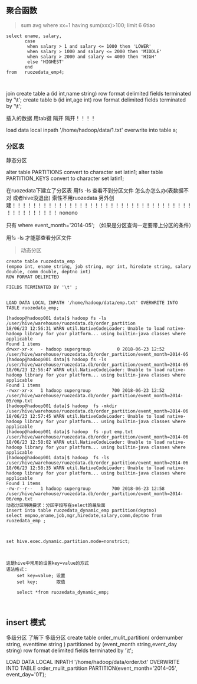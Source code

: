 ##  聚合函数
>   sum   avg  where  xx=1  having  sum(xxx)>100; 
> limit   6   6tiao 

```
select ename, salary, 
       case
        when salary > 1 and salary <= 1000 then 'LOWER'
        when salary > 1000 and salary <= 2000 then 'MIDDLE'
        when salary > 2000 and salary <= 4000 then 'HIGH'
        else 'HIGHEST'
       end
from   ruozedata_emp4;



```


join
create table  a (id  int,name string)
row  format  delimited fields  terminated by '\t';
create table  b (id  int,age int)
row  format  delimited fields  terminated by '\t';


插入的数据 用tab键  隔开  隔开！！！！

load data local inpath '/home/hadoop/data/1.txt' overwrite into table a;



### 分区表


静态分区

alter table PARTITIONS convert to character set latin1;
alter table PARTITION_KEYS convert to character set latin1;


在ruozedata下建立了分区表 用fs  -ls 查看不到分区文件 怎么办怎么办(表数据不对 或者hive没退出)
索性不用ruozedata 另外创建！！！！！！！！！！！！！！！！！！！！！！！！！！！！！！！！！！！！！！！！！！！！！
nonono

只有  where event_month='2014-05'; （如果是分区查询一定要带上分区的条件）

用fs  -ls 才能那查看分区文件
> 动态分区
```
create table ruozedata_emp 
(empno int, ename string, job string, mgr int, hiredate string, salary double, comm double, deptno int)
ROW FORMAT DELIMITED 

FIELDS TERMINATED BY '\t' ;


LOAD DATA LOCAL INPATH '/home/hadoop/data/emp.txt' OVERWRITE INTO TABLE ruozedata_emp; 

[hadoop@hadoop001 data]$ hadoop fs -ls /user/hive/warehouse/ruozedata.db/order_partition
18/06/23 12:56:31 WARN util.NativeCodeLoader: Unable to load native-hadoop library for your platform... using builtin-java classes where applicable
Found 1 items
drwxr-xr-x   - hadoop supergroup          0 2018-06-23 12:52 /user/hive/warehouse/ruozedata.db/order_partition/event_month=2014-05
[hadoop@hadoop001 data]$ hadoop fs -ls /user/hive/warehouse/ruozedata.db/order_partition/event_month=2014-05
18/06/23 12:56:47 WARN util.NativeCodeLoader: Unable to load native-hadoop library for your platform... using builtin-java classes where applicable
Found 1 items
-rwxr-xr-x   1 hadoop supergroup        700 2018-06-23 12:52 /user/hive/warehouse/ruozedata.db/order_partition/event_month=2014-05/emp.txt
[hadoop@hadoop001 data]$ hadoop  fs -mkdir /user/hive/warehouse/ruozedata.db/order_partition/event_month=2014-06
18/06/23 12:57:45 WARN util.NativeCodeLoader: Unable to load native-hadoop library for your platform... using builtin-java classes where applicable
[hadoop@hadoop001 data]$ hadoop  fs -put emp.txt /user/hive/warehouse/ruozedata.db/order_partition/event_month=2014-06
18/06/23 12:58:02 WARN util.NativeCodeLoader: Unable to load native-hadoop library for your platform... using builtin-java classes where applicable
[hadoop@hadoop001 data]$ hadoop  fs -ls /user/hive/warehouse/ruozedata.db/order_partition/event_month=2014-06         
18/06/23 12:58:35 WARN util.NativeCodeLoader: Unable to load native-hadoop library for your platform... using builtin-java classes where applicable
Found 1 items
-rw-r--r--   1 hadoop supergroup        700 2018-06-23 12:58 /user/hive/warehouse/ruozedata.db/order_partition/event_month=2014-06/emp.txt
动态分区明确要求：分区字段写在select的最后面	
insert into table ruozedata_dynamic_emp partition(deptno)
select empno,ename,job,mgr,hiredate,salary,comm,deptno from ruozedata_emp ;
	
	
	
set hive.exec.dynamic.partition.mode=nonstrict;



这是hive中常用的设置key=value的方式
语法格式： 
	set key=value; 设置	
	set key;       取值

	select *from ruozedata_dynamic_emp;



```

## insert 模式





多级分区 了解下
多级分区
create table order_mulit_partition(
ordernumber string,
eventtime string
)
partitioned by (event_month string,event_day string)
row format delimited fields terminated by '\t';

LOAD DATA LOCAL INPATH '/home/hadoop/data/order.txt' 
OVERWRITE INTO TABLE order_mulit_partition 
PARTITION(event_month='2014-05', event_day='01'); 
